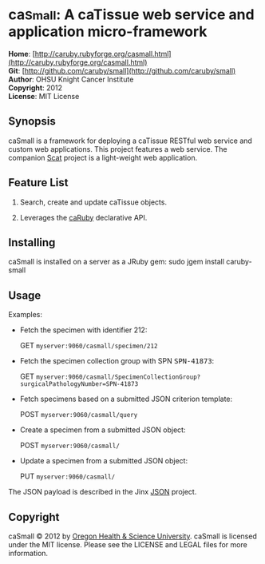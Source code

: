 ca<small>Small</small>: A caTissue web service and application micro-framework
==============================================================================
**Home**:         [http://caruby.rubyforge.org/casmall.html](http://caruby.rubyforge.org/casmall.html)    
**Git**:          [http://github.com/caruby/small](http://github.com/caruby/small)       
**Author**:       OHSU Knight Cancer Institute    
**Copyright**:    2012    
**License**:      MIT License    

Synopsis
--------
caSmall is a framework for deploying a caTissue RESTful web service and custom web applications.
This project features a web service. The companion [Scat](http://github.com/caruby/scat) project
is a light-weight web application.

Feature List
------------
1. Search, create and update caTissue objects.

2. Leverages the [caRuby](http://caruby.rubyforge.org) declarative API.

Installing
----------
caSmall is installed on a server as a JRuby gem:
    sudo jgem install caruby-small

Usage
-----
Examples:

* Fetch the specimen with identifier 212:

  GET `myserver:9060/casmall/specimen/212`

* Fetch the specimen collection group with SPN <tt>SPN-41873</tt>:

  GET `myserver:9060/casmall/SpecimenCollectionGroup?surgicalPathologyNumber=SPN-41873`

* Fetch specimens based on a submitted JSON criterion template:

  POST `myserver:9060/casmall/query`

* Create a specimen from a submitted JSON object:

  POST `myserver:9060/casmall/`

* Update a specimen from a submitted JSON object:

   PUT `myserver:9060/casmall/`

The JSON payload is described in the Jinx [JSON](http://github.com/jinx/json) project.

Copyright
---------
caSmall &copy; 2012 by [Oregon Health & Science University](http://www.ohsu.edu/xd/health/services/cancer).
caSmall is licensed under the MIT license. Please see the LICENSE and LEGAL files for more information. 